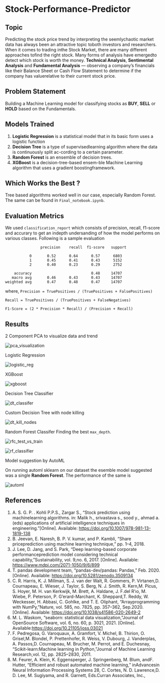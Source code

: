 # Stock-Performance-Predictor

## Topic

Predicting the stock price trend by interpreting the seemlychaotic market data has always been an attractive topic toboth investors and researchers. When it comes to trading inthe Stock Market, there are many different approaches tofind the right stock. Many forms of analysis have emergedto detect which stock is worth the money. **Technical Analysis**, **Sentimental Analysis** and **Fundamental Analysis** — observing a company’s financials like their Balance Sheet or Cash Flow Statement to determine if the company has valuerelative to their current stock price.

## Problem Statement

Building a Machine Learning model for classifying stocks as **BUY**, **SELL** or **HOLD** based on the Fundamentals.

## Models Trained

1. **Logistic Regression** is a statistical model that in its basic form uses a logistic function
1. **Decision Tree** is a type of supervisedlearning algorithm where the data is continuously split ac-cording to a certain parameter.
1. **Random Forest** is an ensemble of decision trees.
1. **XGBoost** is a decision-tree-based ensem-ble Machine Learning algorithm that uses a gradient boostingframework.

## Which Works the Best ?

Tree based algorithms worked well in our case, especially Random Forest. The same can be found in `Final_notebook.ipynb`.

## Evaluation Metrics

We used `classification_report` which consists of precision, recall, f1-score and accurary to get an indepth undersanding of how the model performs on various classes. Following is a sample evaluation

```
                precision    recall  f1-score   support

           0       0.52      0.64      0.57      6803
           1       0.45      0.41      0.43      5152
           2       0.40      0.23      0.29      2752

    accuracy                           0.48     14707
   macro avg       0.46      0.43      0.43     14707
weighted avg       0.47      0.48      0.47     14707
```

where,
`Precision = TruePositives / (TruePositives + FalsePositives)`

`Recall = TruePositives / (TruePositives + FalseNegatives)`

`F1-Score = (2 * Precision * Recall) / (Precision + Recall)`

## Results

2 Component PCA to visualize data and trend

![pca_visualization](Results/2_component_PCA_Analysis.png)

Logistic Regression

![logistic_reg](Results/Logistic_Regression.png)

XGBoost

![xgboost](Results/XGBoost.png)

Decision Tree Classifier

![dt_classifer](Results/Decision_Tree_Classifier.png)

Custom Decision Tree with node killing

![dt_kill_nodes](Results/Killing_nodes_accuracy.png)

Random Forest Classifer
Finding the best `max_depth`.

![rfc_test_vs_train](Results/RFC_Max_train_vs_test.png)

![rf_classifier](Results/Custom_Random_Forest_Classifier.png)

Model suggestion by AutoML

On running automl sklearn on our dataset the esemble model suggested was a single **Random Forest**. The performance of the same is

![automl](Results/Auto_ML.png)

## References

1. A. S. G. P. . Kohli P.P.S., Zargar S., “Stock prediction using machinelearning algorithms. in: Malik h., srivastava s., sood y., ahmad a.(eds) applications of artificial intelligence techniques in engineering.”[Online]. Available: https://doi.org/10.1007/978-981-13-1819-138
1. B. Jeevan, E. Naresh, B. P. V. kumar, and P. Kambli, “Share priceprediction using machine learning technique,” pp. 1–4, 2018.
1. J. Lee, D. Jang, and S. Park, “Deep learning-based corporate performanceprediction model considering technical capability,”Sustainability, vol. 9,no. 6, 2017. [Online]. Available: https://www.mdpi.com/2071-1050/9/6/899
1. T. pandas development team, “pandas-dev/pandas: Pandas,” Feb. 2020.[Online]. Available: https://doi.org/10.5281/zenodo.3509134
1. C. R. Harris, K. J. Millman, S. J. van der Walt, R. Gommers, P. Virtanen,D. Cournapeau, E. Wieser, J. Taylor, S. Berg, N. J. Smith, R. Kern,M. Picus, S. Hoyer, M. H. van Kerkwijk, M. Brett, A. Haldane, J. F.del R’ıo, M. Wiebe, P. Peterson, P. G’erard-Marchant, K. Sheppard,T. Reddy, W. Weckesser, H. Abbasi, C. Gohlke, and T. E. Oliphant, “Arrayprogramming with NumPy,”Nature, vol. 585, no. 7825, pp. 357–362, Sep.2020. [Online]. Available: https://doi.org/10.1038/s41586-020-2649-2
1. M. L. Waskom, “seaborn: statistical data visualization,”Journal of OpenSource Software, vol. 6, no. 60, p. 3021, 2021. [Online]. Available:https://doi.org/10.21105/joss.03021
1. F. Pedregosa, G. Varoquaux, A. Gramfort, V. Michel, B. Thirion, O. Grisel,M. Blondel, P. Prettenhofer, R. Weiss, V. Dubourg, J. Vanderplas, A. Passos,D. Cournapeau, M. Brucher, M. Perrot, and E. Duchesnay, “Scikit-learn:Machine learning in Python,”Journal of Machine Learning Research,vol. 12, pp. 2825–2830, 2011.
1. M. Feurer, A. Klein, K. Eggensperger, J. Springenberg, M. Blum, andF. Hutter, “Efficient and robust automated machine learning,” inAdvancesin Neural Information Processing Systems 28, C. Cortes, N. D. Lawrence,D. D. Lee, M. Sugiyama, and R. Garnett, Eds.Curran Associates, Inc.,
